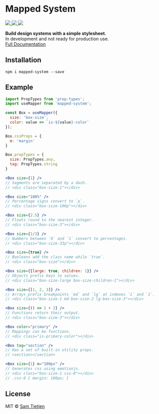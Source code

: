 # Mapped System

<p>
  <a href="https://www.npmjs.com/package/mapped-system">
    <img src="https://img.shields.io/badge/npm-v0.2.2-black.svg">
  <a href="https://nodejs.org/api/documentation.html#documentation_stability_index">
    <img src="https://img.shields.io/badge/stability-experimental-black.svg">
  </a>
  <a href="https://opensource.org/licenses/MIT">
    <img src="https://img.shields.io/badge/license-MIT-black.svg">
  </a>
</p>

**Build design systems with a simple stylesheet.**  
In development and not ready for production use.  
[Full Documentation](https://github.com/samtietjen/mapped-system)

## Installation
```shell
npm i mapped-system --save
```

## Example

```jsx
import PropTypes from 'prop-types';
import useMapper from 'mapped-system';

const Box = useMapper({
  size: 'box-size',
  color: value => `is-${value}-color`
});

Box.cssProps = {
  m: 'margin'
}

Box.propTypes = {
  size: PropTypes.any,
  tag: PropTypes.string
}

<Box size={1} />
// Segments are separated by a dash.
// <div class="box-size-1"></div>

<Box size="100%" />
// Percentage signs convert to `p`.
// <div class="box-size-100p"></div>

<Box size={2.5} />
// Floats round to the nearest integer.
// <div class="box-size-3"></div>

<Box size={1/3} />
// Numbers between `0` and `1` convert to percentages.
// <div class="box-size-33p"></div>

<Box size={true} />
// Booleans add the class name while `true`.
// <div class="box-size"></div>

<Box size={{large: true, children: 1}} />
// Objects prefix keys to values.
// <div class="box-size-large box-size-children-1"></div>

<Box size={[1, 2, 3]} />
// Arrays prefix breakpoints `md` and `lg` at indexes `1` and `2`.
// <div class="box-size-1 md-box-size-2 lg-box-size-3"></div>

<Box size={() => 1 + 2} />
// Functions return their output.
// <div class="box-size-3"></div>

<Box color="primary" />
// Mappings can be functions.
// <div class="is-primary-color"></div>

<Box tag="section" />
// Has a set of built-in utility props.
// <section></section>

<Box size={1} m="100px" />
// Generates css using emotionjs.
// <div class="box-size-1 css-0"></div>
// .css-0 { margin: 100px; }
```

## License
MIT © [Sam Tietjen](https://samtietjen.com)